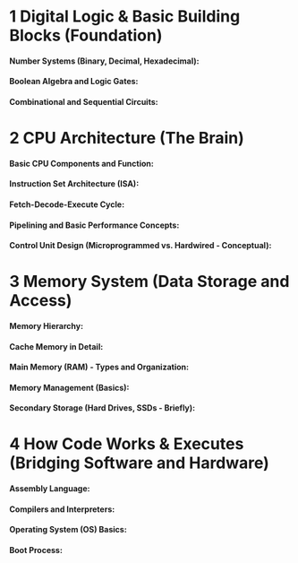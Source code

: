 # 1 Digital Logic & Basic Building Blocks (Foundation)

#### Number Systems (Binary, Decimal, Hexadecimal):

#### Boolean Algebra and Logic Gates:

#### Combinational and Sequential Circuits:

# 2 CPU Architecture (The Brain)

#### Basic CPU Components and Function:

#### Instruction Set Architecture (ISA):

#### Fetch-Decode-Execute Cycle:

#### Pipelining and Basic Performance Concepts:

#### Control Unit Design (Microprogrammed vs. Hardwired - Conceptual):

# 3 Memory System (Data Storage and Access)

#### Memory Hierarchy:

#### Cache Memory in Detail:

#### Main Memory (RAM) - Types and Organization:

#### Memory Management (Basics):

#### Secondary Storage (Hard Drives, SSDs - Briefly):

# 4 How Code Works & Executes (Bridging Software and Hardware)

#### Assembly Language:

#### Compilers and Interpreters:

#### Operating System (OS) Basics:

#### Boot Process:

